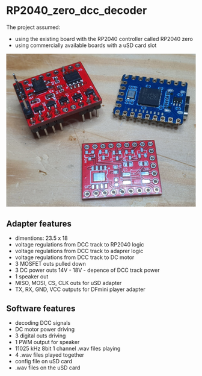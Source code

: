 # RP2040_zero_dcc_decoder

The project assumed:
- using the existing board with the RP2040 controller called RP2040 zero
- using commercially available boards with a uSD card slot

![RP2040_and_adapter_view](20240126_182355.jpg)

## Adapter features
- dimentions: 23.5 x 18
- voltage regulations from DCC track to RP2040 logic
- voltage regulations from DCC track to adaprer logic
- voltage  regulations from DCC track to DC motor
- 3 MOSFET outs pulled down
- 3 DC power outs 14V - 18V - depence of DCC track power
- 1 speaker out
- MISO, MOSI, CS, CLK outs for uSD adapter
- TX, RX, GND, VCC outputs for DFmini player adapter

## Software features
- decoding DCC signals
- DC motor power driving
- 3 digital outs driving
- 1 PWM output for speaker 
- 11025 kHz 8bit 1 channel .wav files playing
- 4 .wav files played together 
- config file on uSD card
- .wav files on the uSD card
